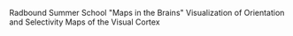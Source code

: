 Radbound Summer School "Maps in the Brains"
Visualization of Orientation and Selectivity Maps of the Visual Cortex
